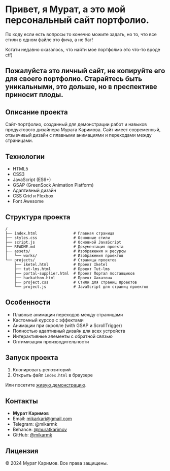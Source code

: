 # Привет, я Мурат, а это мой персональный сайт портфолио. 

По коду если есть вопросы то конечно можите задать, но то, что все стили в одном файле это фича, а не баг!

Кстати недавно оказалось, что найти мое портфолмо это что-то вроде ctf)



## Пожалуйста это личный сайт, не копируйте его для своего портфолио. Старайтесь быть уникальными, это дольше, но в преспективе приносит плоды.


## Описание проекта

Сайт-портфолио, созданный для демонстрации работ и навыков продуктового дизайнера Мурата Каримова. Сайт имеет современный, отзывчивый дизайн с плавными анимациями и переходами между страницами.

## Технологии

- HTML5
- CSS3
- JavaScript (ES6+)
- GSAP (GreenSock Animation Platform)
- Адаптивный дизайн
- CSS Grid и Flexbox
- Font Awesome

## Структура проекта
```
/
├── index.html                # Главная страница
├── styles.css                # Основные стили
├── script.js                 # Основной JavaScript
├── README.md                 # Документация проекта
├── assets/                   # Изображения и ресурсы
│   └── works/                # Изображения проектов
└── projects/                 # Страницы проектов
    ├── iketel.html           # Проект Iketel
    ├── tut-lms.html          # Проект Tut-lms
    ├── portal-supplier.html  # Проект Портал поставщиков
    ├── hackathon.html        # Проект Хакатоны
    ├── project.css           # Стили для страниц проектов
    └── project.js            # JavaScript для страниц проектов
```

## Особенности

- Плавные анимации переходов между страницами
- Кастомный курсор с эффектами
- Анимации при скролле (with GSAP и ScrollTrigger)
- Полностью адаптивный дизайн для всех устройств
- Интерактивные элементы с обратной связью
- Оптимизация производительности



## Запуск проекта

1. Клонировать репозиторий
2. Открыть файл `index.html` в браузере

Или посетите [живую демонстрацию](https://mikarmk.github.io/muratpfshow.github.io/).

## Контакты

- **Мурат Каримов**
- Email: mikarkari@gmail.com
- Telegram: @mikarmk
- Behance: [@muratkarimov](https://www.behance.net/muratkarimov)
- GitHub: [@mikarmk](https://github.com/mikarmk)

## Лицензия

© 2024 Мурат Каримов. Все права защищены. 
